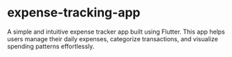 # expense-tracking-app
A simple and intuitive expense tracker app built using Flutter. This app helps users manage their daily expenses, categorize transactions, and visualize spending patterns effortlessly.
